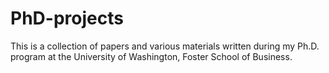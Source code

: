 # PhD-projects
This is a collection of papers and various materials written during my Ph.D. program at the University of Washington, Foster School of Business.
